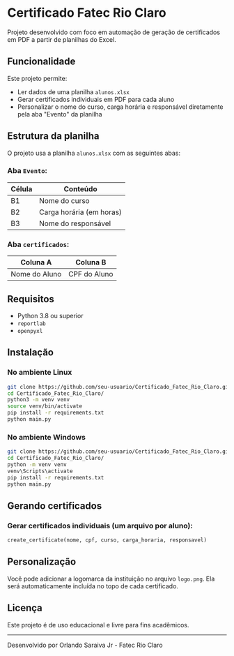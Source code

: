 # Certificado Fatec Rio Claro

Projeto desenvolvido com foco em automação de geração de certificados em PDF a partir de planilhas do Excel.

## Funcionalidade

Este projeto permite:
- Ler dados de uma planilha `alunos.xlsx`
- Gerar certificados individuais em PDF para cada aluno
- Personalizar o nome do curso, carga horária e responsável diretamente pela aba "Evento" da planilha

## Estrutura da planilha

O projeto usa a planilha `alunos.xlsx` com as seguintes abas:

### Aba `Evento`:
| Célula | Conteúdo               |
|--------|------------------------|
| B1     | Nome do curso          |
| B2     | Carga horária (em horas) |
| B3     | Nome do responsável    |

### Aba `certificados`:
| Coluna A       | Coluna B     |
|----------------|--------------|
| Nome do Aluno  | CPF do Aluno |

## Requisitos

- Python 3.8 ou superior
- `reportlab`
- `openpyxl`

## Instalação

### No ambiente Linux

```bash
git clone https://github.com/seu-usuario/Certificado_Fatec_Rio_Claro.git
cd Certificado_Fatec_Rio_Claro/
python3 -m venv venv
source venv/bin/activate
pip install -r requirements.txt
python main.py 
```

### No ambiente Windows

```bash
git clone https://github.com/seu-usuario/Certificado_Fatec_Rio_Claro.git
cd Certificado_Fatec_Rio_Claro/
python -m venv venv
venv\Scripts\activate
pip install -r requirements.txt
python main.py
```

## Gerando certificados

### Gerar certificados individuais (um arquivo por aluno):

```python
create_certificate(nome, cpf, curso, carga_horaria, responsavel)
```


## Personalização

Você pode adicionar a logomarca da instituição no arquivo `logo.png`. Ela será automaticamente incluída no topo de cada certificado.

## Licença

Este projeto é de uso educacional e livre para fins acadêmicos.

---

Desenvolvido por Orlando Saraiva Jr - Fatec Rio Claro 
